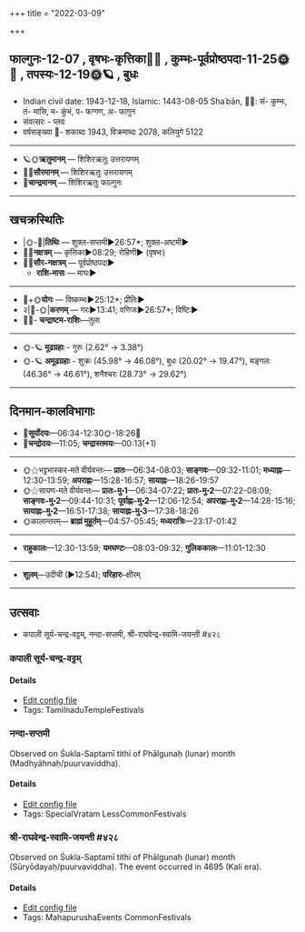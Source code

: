 +++
title = "2022-03-09"

+++
## फाल्गुनः-12-07  ,  वृषभः-कृत्तिका🌛🌌  ,  कुम्भः-पूर्वप्रोष्ठपदा-11-25🌞🌌  ,  तपस्यः-12-19🌞🪐  ,  बुधः
- Indian civil date: 1943-12-18, Islamic: 1443-08-05 Shaʿbān, 🌌🌞: सं- कुम्भः, तं- मासि, म- कुंभं, प- फग्गण, अ- फागुन
- संवत्सरः - प्लवः
- वर्षसङ्ख्या 🌛- शकाब्दः 1943, विक्रमाब्दः 2078, कलियुगे 5122
___________________
- 🪐🌞**ऋतुमानम्** — शिशिरऋतुः उत्तरायणम्
- 🌌🌞**सौरमानम्** — शिशिरऋतुः उत्तरायणम्
- 🌛**चान्द्रमानम्** — शिशिरऋतुः फाल्गुनः
___________________


## खचक्रस्थितिः
- |🌞-🌛|**तिथिः** — शुक्ल-सप्तमी►26:57*; शुक्ल-अष्टमी►  
- 🌌🌛**नक्षत्रम्** — कृत्तिका►08:29; रोहिणी► (वृषभः)  
- 🌌🌞**सौर-नक्षत्रम्** — पूर्वप्रोष्ठपदा►  
  - **राशि-मासः** — माघः► 
___________________
- 🌛+🌞**योगः** — विष्कम्भः►25:12*; प्रीतिः►  
- २|🌛-🌞|**करणम्** — गरः►13:41; वणिजः►26:57*; विष्टिः►  
- 🌌🌛- **चन्द्राष्टम-राशिः**—तुला  
___________________
- 🌞-🪐 **मूढग्रहाः** - गुरुः (2.62° → 3.38°)
- 🌞-🪐 **अमूढग्रहाः** - शुक्रः (45.98° → 46.08°), बुधः (20.02° → 19.47°), मङ्गलः (46.36° → 46.61°), शनैश्चरः (28.73° → 29.62°)
___________________


## दिनमान-कालविभागाः
- 🌅**सूर्योदयः**—06:34-12:30🌞️-18:26🌇  
- 🌛**चन्द्रोदयः**—11:05; **चन्द्रास्तमयः**—00:13(+1)  
___________________
- 🌞⚝भट्टभास्कर-मते वीर्यवन्तः— **प्रातः**—06:34-08:03; **साङ्गवः**—09:32-11:01; **मध्याह्नः**—12:30-13:59; **अपराह्णः**—15:28-16:57; **सायाह्नः**—18:26-19:57  
- 🌞⚝सायण-मते वीर्यवन्तः— **प्रातः-मु॰1**—06:34-07:22; **प्रातः-मु॰2**—07:22-08:09; **साङ्गवः-मु॰2**—09:44-10:31; **पूर्वाह्णः-मु॰2**—12:06-12:54; **अपराह्णः-मु॰2**—14:28-15:16; **सायाह्नः-मु॰2**—16:51-17:38; **सायाह्नः-मु॰3**—17:38-18:26  
- 🌞कालान्तरम्— **ब्राह्मं मुहूर्तम्**—04:57-05:45; **मध्यरात्रिः**—23:17-01:42  
___________________
- **राहुकालः**—12:30-13:59; **यमघण्टः**—08:03-09:32; **गुलिककालः**—11:01-12:30  
___________________
- **शूलम्**—उदीची (►12:54); **परिहारः**–क्षीरम्  
___________________

## उत्सवाः
- कपाली सूर्य-चन्द्र-वट्टम्, नन्दा-सप्तमी, श्री-राघवेन्द्र-स्वामि-जयन्ती #४२८
### कपाली सूर्य-चन्द्र-वट्टम्





#### Details
- [Edit config file](https://github.com/jyotisham/adyatithi/blob/master/temples/Tamil/relative_event/kar2pagAmbAL%E2%80%93kapAlIzvarar_tirukkalyANam/offset__-8/kapAlI_sUrya~candra~vaTTam.toml)
- Tags: TamilnaduTempleFestivals


### नन्दा-सप्तमी

Observed on Śukla-Saptamī tithi of Phālgunaḥ (lunar) month (Madhyāhnaḥ/puurvaviddha). 



#### Details
- [Edit config file](https://github.com/jyotisham/adyatithi/blob/master/devatA/shakti/lunar_month/tithi/12/07/nandA-saptamI~2.toml)
- Tags: SpecialVratam LessCommonFestivals


### श्री-राघवेन्द्र-स्वामि-जयन्ती #४२८

Observed on Śukla-Saptamī tithi of Phālgunaḥ (lunar) month (Sūryōdayaḥ/puurvaviddha). The event occurred in 4695 (Kali era).  




#### Details
- [Edit config file](https://github.com/jyotisham/adyatithi/blob/master/mahApuruSha/mAdhva-misc/lunar_month/tithi/12/07/zrI~rAghavEndra-svAmI~jayantI.toml)
- Tags: MahapurushaEvents CommonFestivals



